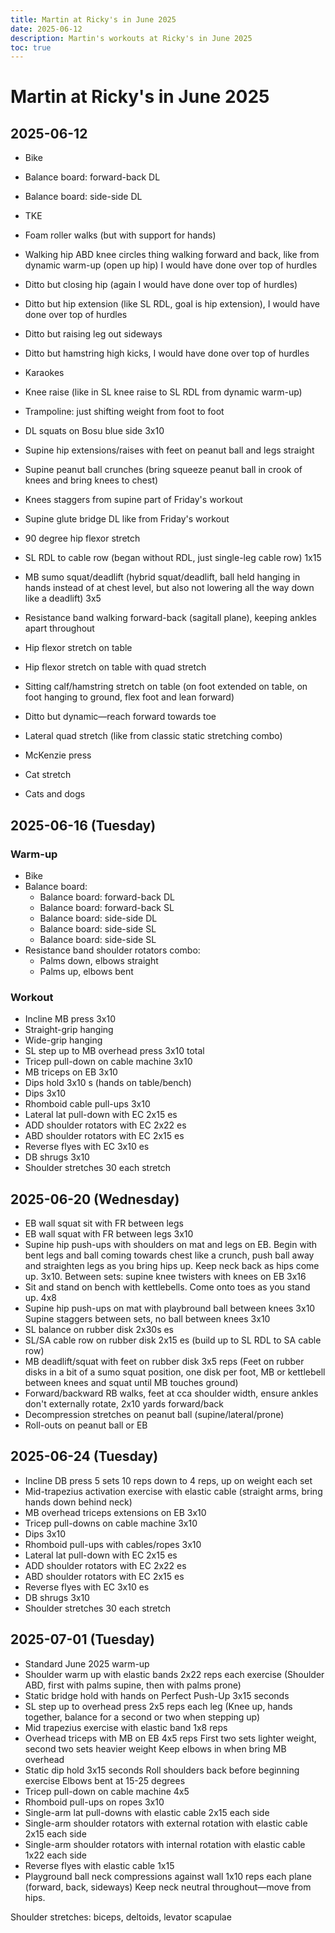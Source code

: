 ```yaml
---
title: Martin at Ricky's in June 2025
date: 2025-06-12
description: Martin's workouts at Ricky's in June 2025
toc: true
---
```


# Martin at Ricky's in June 2025

## 2025-06-12

- Bike
- Balance board: forward-back DL
- Balance board: side-side DL
- TKE
- Foam roller walks (but with support for hands)
- Walking hip ABD knee circles thing walking forward and back, like from dynamic warm-up (open up hip) I would have done over top of hurdles
- Ditto but closing hip (again I would have done over top of hurdles)
- Ditto but hip extension (like SL RDL, goal is hip extension), I would have done over top of hurdles
- Ditto but raising leg out sideways
- Ditto but hamstring high kicks, I would have done over top of hurdles
- Karaokes
- Knee raise (like in SL knee raise to SL RDL from dynamic warm-up)

- Trampoline: just shifting weight from foot to foot
- DL squats on Bosu blue side 3x10

- Supine hip extensions/raises with feet on peanut ball and legs straight
- Supine peanut ball crunches (bring squeeze peanut ball in crook of knees and bring knees to chest)
- Knees staggers from supine part of Friday's workout
- Supine glute bridge DL like from Friday's workout
- 90 degree hip flexor stretch

- SL RDL to cable row (began without RDL, just single-leg cable row) 1x15
- MB sumo squat/deadlift (hybrid squat/deadlift, ball held hanging in hands instead of at chest level, but also not lowering all the way down like a deadlift) 3x5
- Resistance band walking forward-back (sagitall plane), keeping ankles apart throughout
- Hip flexor stretch on table
- Hip flexor stretch on table with quad stretch
- Sitting calf/hamstring stretch on table (on foot extended on table, on foot hanging to ground, flex foot and lean forward)
- Ditto but dynamic—reach forward towards toe
- Lateral quad stretch (like from classic static stretching combo)
- McKenzie press
- Cat stretch
- Cats and dogs

## 2025-06-16 (Tuesday)

### Warm-up

- Bike
- Balance board:
  - Balance board: forward-back DL
  - Balance board: forward-back SL
  - Balance board: side-side DL
  - Balance board: side-side SL
  - Balance board: side-side SL
- Resistance band shoulder rotators combo:
  - Palms down, elbows straight
  - Palms up, elbows bent

### Workout

- Incline MB press 3x10
- Straight-grip hanging
- Wide-grip hanging
- SL step up to MB overhead press 3x10 total
- Tricep pull-down on cable machine 3x10
- MB triceps on EB 3x10
- Dips hold 3x10 s (hands on table/bench)
- Dips 3x10
- Rhomboid cable pull-ups 3x10
- Lateral lat pull-down with EC 2x15 es
- ADD shoulder rotators with EC 2x22 es
- ABD shoulder rotators with EC 2x15 es
- Reverse flyes with EC 3x10 es
- DB shrugs 3x10
- Shoulder stretches 30 each stretch

## 2025-06-20 (Wednesday)

- EB wall squat sit with FR between legs
- EB wall squat with FR between legs 3x10
- Supine hip push-ups with shoulders on mat and legs on EB. Begin with bent legs and ball coming towards chest like a crunch, push ball away and straighten legs as you bring hips up. Keep neck back as hips come up. 3x10.
  Between sets: supine knee twisters with knees on EB 3x16
- Sit and stand on bench with kettlebells. Come onto toes as you stand up. 4x8
- Supine hip push-ups on mat with playbround ball between knees 3x10
  Supine staggers between sets, no ball between knees 3x10
- SL balance on rubber disk 2x30s es
- SL/SA cable row on rubber disk 2x15 es (build up to SL RDL to SA cable row)
- MB deadlift/squat with feet on rubber disk 3x5 reps
  (Feet on rubber disks in a bit of a sumo squat position, one disk per foot, MB or kettlebell between knees and squat until MB touches ground)
- Forward/backward RB walks, feet at cca shoulder width, ensure ankles don't externally rotate, 2x10 yards forward/back
- Decompression stretches on peanut ball (supine/lateral/prone)
- Roll-outs on peanut ball or EB

## 2025-06-24 (Tuesday)

- Incline DB press 5 sets 10 reps down to 4 reps, up on weight each set
- Mid-trapezius activation exercise with elastic cable (straight arms, bring hands down behind neck)
- MB overhead triceps extensions on EB 3x10
- Tricep pull-downs on cable machine 3x10
- Dips 3x10
- Rhomboid pull-ups with cables/ropes 3x10
- Lateral lat pull-down with EC 2x15 es
- ADD shoulder rotators with EC 2x22 es
- ABD shoulder rotators with EC 2x15 es
- Reverse flyes with EC 3x10 es
- DB shrugs 3x10
- Shoulder stretches 30 each stretch

## 2025-07-01 (Tuesday)

- Standard June 2025 warm-up
- Shoulder warm up with elastic bands 2x22 reps each exercise
  (Shoulder ABD, first with palms supine, then with palms prone)
- Static bridge hold with hands on Perfect Push-Up 3x15 seconds
- SL step up to overhead press 2x5 reps each leg
  (Knee up, hands together, balance for a second or two when stepping up)
- Mid trapezius exercise with elastic band 1x8 reps
- Overhead triceps with MB on EB 4x5 reps
  First two sets lighter weight, second two sets heavier weight
  Keep elbows in when bring MB overhead
- Static dip hold 3x15 seconds
  Roll shoulders back before beginning exercise
  Elbows bent at 15-25 degrees
- Tricep pull-down on cable machine 4x5
- Rhomboid pull-ups on ropes 3x10
- Single-arm lat pull-downs with elastic cable 2x15 each side
- Single-arm shoulder rotators with external rotation with elastic cable 2x15 each side
- Single-arm shoulder rotators with internal rotation with elastic cable 1x22 each side
- Reverse flyes with elastic cable 1x15
- Playground ball neck compressions against wall 1x10 reps each plane (forward, back, sideways)
  Keep neck neutral throughout—move from hips.

Shoulder stretches: biceps, deltoids, levator scapulae

